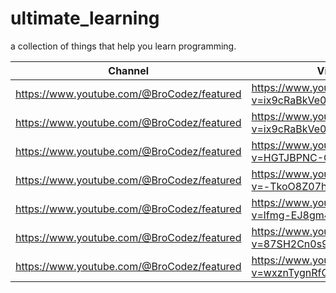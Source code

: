 # ultimate_learning
a collection of things that help you learn programming.

| Channel  | Video |
| ------------- | ------------- |
| https://www.youtube.com/@BroCodez/featured  | https://www.youtube.com/watch?v=ix9cRaBkVe0  |
| https://www.youtube.com/@BroCodez/featured  | https://www.youtube.com/watch?v=ix9cRaBkVe0  |
| https://www.youtube.com/@BroCodez/featured  | https://www.youtube.com/watch?v=HGTJBPNC-Gw&t=8600s  |
| https://www.youtube.com/@BroCodez/featured  | https://www.youtube.com/watch?v=-TkoO8Z07hI  |
| https://www.youtube.com/@BroCodez/featured  | https://www.youtube.com/watch?v=lfmg-EJ8gm4  |
| https://www.youtube.com/@BroCodez/featured  | https://www.youtube.com/watch?v=87SH2Cn0s9A  |
| https://www.youtube.com/@BroCodez/featured  | https://www.youtube.com/watch?v=wxznTygnRfQ  |

